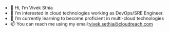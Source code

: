 - 👋 Hi, I’m Vivek Sthia
- 👀 I’m interested in cloud technologies working as DevOps/SRE Engineer.
- 🌱 I’m currently learning to become proficient in multi-cloud technologies
- 📫 You can reach me using my email:vivek.sethia@cloudreach.com

<!---
vivek-cloudreach/vivek-cloudreach is a ✨ special ✨ repository because its `README.md` (this file) appears on your GitHub profile.
You can click the Preview link to take a look at your changes.
--->
